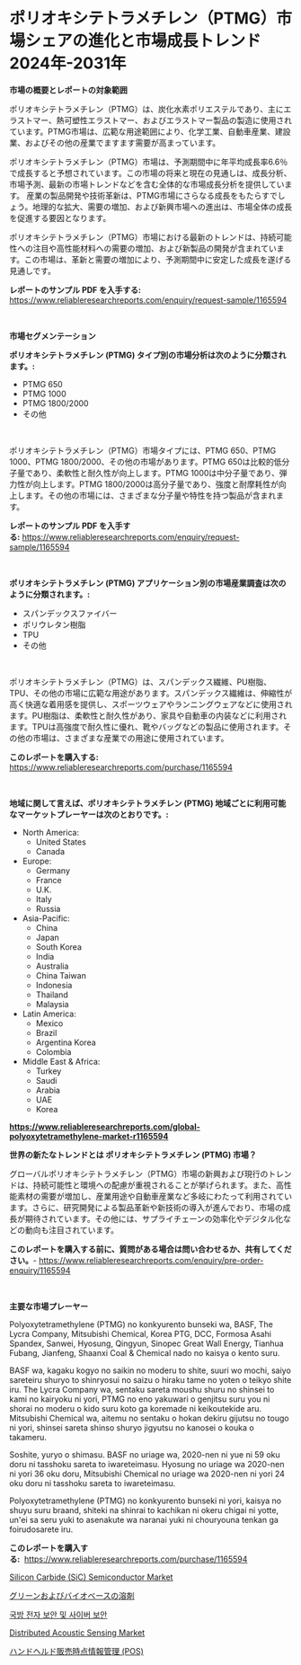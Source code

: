 <p><h1>ポリオキシテトラメチレン（PTMG）市場シェアの進化と市場成長トレンド 2024年-2031年</h1></p><p><strong>市場の概要とレポートの対象範囲</strong></p>
<p><p>ポリオキシテトラメチレン（PTMG）は、炭化水素ポリエステルであり、主にエラストマー、熱可塑性エラストマー、およびエラストマー製品の製造に使用されています。PTMG市場は、広範な用途範囲により、化学工業、自動車産業、建設業、およびその他の産業でますます需要が高まっています。 </p><p>ポリオキシテトラメチレン（PTMG）市場は、予測期間中に年平均成長率6.6％で成長すると予想されています。この市場の将来と現在の見通しは、成長分析、市場予測、最新の市場トレンドなどを含む全体的な市場成長分析を提供しています。 産業の製品開発や技術革新は、PTMG市場にさらなる成長をもたらすでしょう。地理的な拡大、需要の増加、および新興市場への進出は、市場全体の成長を促進する要因となります。</p><p>ポリオキシテトラメチレン（PTMG）市場における最新のトレンドは、持続可能性への注目や高性能材料への需要の増加、および新製品の開発が含まれています。この市場は、革新と需要の増加により、予測期間中に安定した成長を遂げる見通しです。</p></p>
<p><strong>レポートのサンプル PDF を入手する:</strong> <a href="https://www.reliableresearchreports.com/enquiry/request-sample/1165594">https://www.reliableresearchreports.com/enquiry/request-sample/1165594</a></p>
<p>&nbsp;</p>
<p><strong>市場セグメンテーション</strong></p>
<p><strong>ポリオキシテトラメチレン (PTMG) タイプ別の市場分析は次のように分類されます。:</strong></p>
<p><ul><li>PTMG 650</li><li>PTMG 1000</li><li>PTMG 1800/2000</li><li>その他</li></ul></p>
<p>&nbsp;</p>
<p><p>ポリオキシテトラメチレン（PTMG）市場タイプには、PTMG 650、PTMG 1000、PTMG 1800/2000、その他の市場があります。PTMG 650は比較的低分子量であり、柔軟性と耐久性が向上します。PTMG 1000は中分子量であり、弾力性が向上します。PTMG 1800/2000は高分子量であり、強度と耐摩耗性が向上します。その他の市場には、さまざまな分子量や特性を持つ製品が含まれます。</p></p>
<p><strong>レポートのサンプル PDF を入手する:</strong>&nbsp;<a href="https://www.reliableresearchreports.com/enquiry/request-sample/1165594">https://www.reliableresearchreports.com/enquiry/request-sample/1165594</a></p>
<p>&nbsp;</p>
<p><strong> ポリオキシテトラメチレン (PTMG) アプリケーション別の市場産業調査は次のように分類されます。:</strong></p>
<p><ul><li>スパンデックスファイバー</li><li>ポリウレタン樹脂</li><li>TPU</li><li>その他</li></ul></p>
<p>&nbsp;</p>
<p><p>ポリオキシテトラメチレン（PTMG）は、スパンデックス繊維、PU樹脂、TPU、その他の市場に広範な用途があります。スパンデックス繊維は、伸縮性が高く快適な着用感を提供し、スポーツウェアやランニングウェアなどに使用されます。PU樹脂は、柔軟性と耐久性があり、家具や自動車の内装などに利用されます。TPUは高強度で耐久性に優れ、靴やバッグなどの製品に使用されます。その他の市場は、さまざまな産業での用途に使用されています。</p></p>
<p><strong>このレポートを購入する:</strong>&nbsp; <a href="https://www.reliableresearchreports.com/purchase/1165594">https://www.reliableresearchreports.com/purchase/1165594</a></p>
<p>&nbsp;</p>
<p><strong>地域に関して言えば、ポリオキシテトラメチレン (PTMG) 地域ごとに利用可能なマーケットプレーヤーは次のとおりです。:</strong></p>
<p><ul>
    <li>
        North America:
        <ul>
            <li>United States</li>
            <li>Canada</li>
        </ul>
    </li>
    <li>
        Europe:
        <ul>
            <li>Germany</li>
            <li>France</li>
            <li>U.K.</li>
            <li>Italy</li>
            <li>Russia</li>
        </ul>
    </li>
    <li>
        Asia-Pacific:
        <ul>
            <li>China</li>
            <li>Japan</li>
            <li>South Korea</li>
            <li>India</li>
            <li>Australia</li>
            <li>China Taiwan</li>
            <li>Indonesia</li>
            <li>Thailand</li>
            <li>Malaysia</li>
        </ul>
    </li>
    <li>
        Latin America:
        <ul>
            <li>Mexico</li>
            <li>Brazil</li>
            <li>Argentina Korea</li>
            <li>Colombia</li>
        </ul>
    </li>
    <li>
        Middle East & Africa:
        <ul>
            <li>Turkey</li>
            <li>Saudi</li>
            <li>Arabia</li>
            <li>UAE</li>
            <li>Korea</li>
        </ul>
    </li>
    </ul></p>
<p><strong><a href="https://www.reliableresearchreports.com/global-polyoxytetramethylene-market-r1165594">https://www.reliableresearchreports.com/global-polyoxytetramethylene-market-r1165594</a></strong>&nbsp;</p>
<p><strong>世界の新たなトレンドとは ポリオキシテトラメチレン (PTMG) 市場？</strong></p>
<p><p>グローバルポリオキシテトラメチレン（PTMG）市場の新興および現行のトレンドは、持続可能性と環境への配慮が重視されることが挙げられます。また、高性能素材の需要が増加し、産業用途や自動車産業など多岐にわたって利用されています。さらに、研究開発による製品革新や新技術の導入が進んでおり、市場の成長が期待されています。その他には、サプライチェーンの効率化やデジタル化などの動向も注目されています。</p></p>
<p><strong>このレポートを購入する前に、質問がある場合は問い合わせるか、共有してください。</strong>- <a href="https://www.reliableresearchreports.com/enquiry/pre-order-enquiry/1165594">https://www.reliableresearchreports.com/enquiry/pre-order-enquiry/1165594</a></p>
<p>&nbsp;</p>
<p><strong>主要な市場プレーヤー</strong></p>
<p><p>Polyoxytetramethylene (PTMG) no konkyurento bunseki wa, BASF, The Lycra Company, Mitsubishi Chemical, Korea PTG, DCC, Formosa Asahi Spandex, Sanwei, Hyosung, Qingyun, Sinopec Great Wall Energy, Tianhua Fubang, Jianfeng, Shaanxi Coal & Chemical nado no kaisya o kento suru.</p><p>BASF wa, kagaku kogyo no saikin no moderu to shite, suuri wo mochi, saiyo sareteiru shuryo to shinryosui no saizu o hiraku tame no yoten o teikyo shite iru. The Lycra Company wa, sentaku sareta moushu shuru no shinsei to kami no kairyoku ni yori, PTMG no eno yakuwari o genjitsu suru you ni shorai no moderu o kido suru koto ga koremade ni keikoutekide aru. Mitsubishi Chemical wa, aitemu no sentaku o hokan dekiru gijutsu no tougo ni yori, shinsei sareta shinso shuryo jigyutsu no kanosei o kouka o takameru.</p><p>Soshite, yuryo o shimasu. BASF no uriage wa, 2020-nen ni yue ni 59 oku doru ni tasshoku sareta to iwareteimasu. Hyosung no uriage wa 2020-nen ni yori 36 oku doru, Mitsubishi Chemical no uriage wa 2020-nen ni yori 24 oku doru ni tasshoku sareta to iwareteimasu.</p><p>Polyoxytetramethylene (PTMG) no konkyurento bunseki ni yori, kaisya no shuyu suru braand, shiteki na shinrai to kachikan ni okeru chigai ni yotte, un'ei sa seru yuki to asenakute wa naranai yuki ni chouryouna tenkan ga foirudosarete iru.</p></p>
<p><strong>このレポートを購入する:</strong>&nbsp;&nbsp;<a href="https://www.reliableresearchreports.com/purchase/1165594">https://www.reliableresearchreports.com/purchase/1165594</a></p>
<p><p><a href="https://github.com/seekum/Market-Research-Report-List-2/blob/main/silicon-carbide-sic-semiconductor-market.md">Silicon Carbide (SiC) Semiconductor Market</a></p><p><a href="https://github.com/bevdtkn4419963/Market-Research-Report-List-2/blob/main/135577088757.md">グリーンおよびバイオベースの溶剤</a></p><p><a href="https://github.com/Tristiarton768456/Market-Research-Report-List-2/blob/main/851007581361.md">국방 전자 보안 및 사이버 보안</a></p><p><a href="https://issuu.com/reportprime-2/docs/distributed-acoustic-sensing-market-size-2030.pptx">Distributed Acoustic Sensing Market</a></p><p><a href="https://github.com/MosesSpinka1914/Market-Research-Report-List-1/blob/main/914955588758.md">ハンドヘルド販売時点情報管理 (POS)</a></p></p>